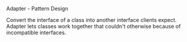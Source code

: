 Adapter - Pattern Design

Convert the interface of a class into another interface clients expect. Adapter lets classes work together that couldn't otherwise because of incompatible interfaces.


